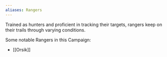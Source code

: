 ```yaml
---
aliases: Rangers
---
```

Trained as hunters and proficient in tracking their targets, rangers keep on their trails through varying conditions.

Some notable Rangers in this Campaign:
* [[Orsik]]